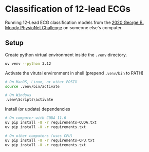 # Classification of 12-lead ECGs

Running 12-Lead ECG classification models from the [2020 George B. Moody 
PhysioNet Challenge](https://moody-challenge.physionet.org/2020/results/) on 
someone else's computer.

## Setup

Create python virtual environment inside the `.venv` directory.

```sh
uv venv --python 3.12
```

Activate the virutal environment in shell (prepend `.venv/bin` to PATH)

```sh
# On MacOS, Linux, or other POSIX
source .venv/bin/activate

# On Windows
.venv\Scripts\activate
```

Install (or update) dependencies

```sh
# On computer with CUDA 11.6
uv pip install -U -r requirements-CUDA.txt
uv pip install -U -r requirements.txt

# On other computers (uses CPU)
uv pip install -U -r requirements-CPU.txt
uv pip install -U -r requirements.txt
```

